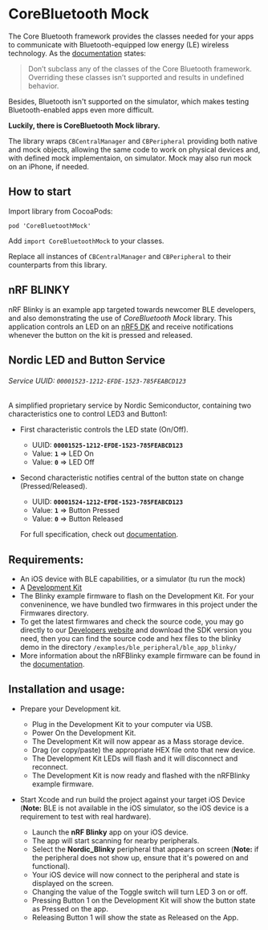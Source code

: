 # CoreBluetooth Mock

The Core Bluetooth framework provides the classes needed for your apps to communicate with Bluetooth-equipped low energy (LE) wireless technology. As the [documentation](https://developer.apple.com/documentation/corebluetooth) states:

> Don’t subclass any of the classes of the Core Bluetooth framework. Overriding these classes isn’t supported and results in undefined behavior.

Besides, Bluetooth isn't supported on the simulator, which makes testing Bluetooth-enabled apps even more difficult.

**Luckily, there is CoreBluetooth Mock library.**

The library wraps `CBCentralManager` and `CBPeripheral` providing both native and mock objects, allowing the
same code to work on physical devices and, with defined mock implementaion, on simulator. Mock may also run mock
on an iPhone, if needed.

## How to start

Import library from CocoaPods:
```
pod 'CoreBluetoothMock'
```

Add `import CoreBluetoothMock` to your classes.

Replace all instances of `CBCentralManager` and `CBPeripheral` to their counterparts from this library.

## nRF BLINKY

nRF Blinky is an example app targeted towards newcomer BLE developers, and also demonstrating the use 
of *CoreBluetooth Mock* library.
This application controls an LED on an [nRF5 DK](https://www.nordicsemi.com/Software-and-Tools/Development-Kits)
and receive notifications whenever the button on the kit is pressed and released.

## Nordic LED and Button Service
###### Service UUID: `00001523-1212-EFDE-1523-785FEABCD123`
A simplified proprietary service by Nordic Semiconductor, containing two characteristics one to control LED3 and Button1:
- First characteristic controls the LED state (On/Off).
  - UUID: **`00001525-1212-EFDE-1523-785FEABCD123`**
  - Value: **`1`** => LED On
  - Value: **`0`** => LED Off
- Second characteristic notifies central of the button state on change (Pressed/Released).
  - UUID: **`00001524-1212-EFDE-1523-785FEABCD123`**
  - Value: **`1`** => Button Pressed
  - Value: **`0`** => Button Released
  
  For full specification, check out 
  [documentation](https://infocenter.nordicsemi.com/topic/sdk_nrf5_v16.0.0/ble_sdk_app_blinky.html?cp=7_1_4_2_2_3).

## Requirements:
- An iOS device with BLE capabilities, or a simulator (tu run the mock)
- A [Development Kit](https://www.nordicsemi.com/Software-and-Tools/Development-Kits)
- The Blinky example firmware to flash on the Development Kit. For your conveninence, we have bundled two firmwares in this project under the Firmwares directory.
- To get the latest firmwares and check the source code, you may go directly to our [Developers website](http://developer.nordicsemi.com/nRF5_SDK/) and download the SDK version you need, then you can find the source code and hex files to the blinky demo in the directory `/examples/ble_peripheral/ble_app_blinky/`
-  More information about the nRFBlinky example firmware can be found in the [documentation](https://infocenter.nordicsemi.com/topic/sdk_nrf5_v16.0.0/ble_sdk_app_blinky.html?cp=7_1_4_2_2_3).

## Installation and usage:
- Prepare your Development kit.
  - Plug in the Development Kit to your computer via USB.
  - Power On the Development Kit.
  - The Development Kit will now appear as a Mass storage device.
  - Drag (or copy/paste) the appropriate HEX file onto that new device.
  - The Development Kit LEDs will flash and it will disconnect and reconnect.
  - The Development Kit is now ready and flashed with the nRFBlinky example firmware.

- Start Xcode and run build the project against your target iOS Device (**Note:** BLE is not available in the iOS simulator, so the iOS device is a requirement to test with real hardware).
  - Launch the **nRF Blinky** app on your iOS device.
  - The app will start scanning for nearby peripherals.
  - Select the **Nordic_Blinky** peripheral that appears on screen (**Note:** if the peripheral does not show up, ensure that it's powered on and functional).
  - Your iOS device will now connect to the peripheral and state is displayed on the screen.
  - Changing the value of the Toggle switch will turn LED 3 on or off.
  - Pressing Button 1 on the Development Kit will show the button state as Pressed on the app.
  - Releasing Button 1 will show the state as Released on the App.
